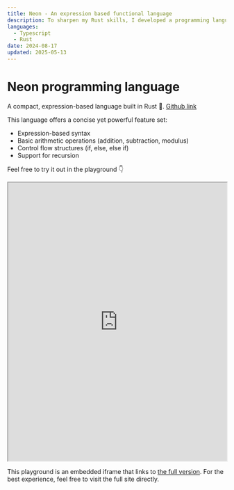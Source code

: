```yaml
---
title: Neon - An expression based functional language
description: To sharpen my Rust skills, I developed a programming language using Rust
languages:
  - Typescript
  - Rust
date: 2024-08-17
updated: 2025-05-13
---
```


# Neon programming language

A compact, expression-based language built in Rust 🦀. [Github link](https://github.com/redsuperbat/neon)

This language offers a concise yet powerful feature set:

- Expression-based syntax
- Basic arithmetic operations (addition, subtraction, modulus)
- Control flow structures (if, else, else if)
- Support for recursion

Feel free to try it out in the playground 👇

<iframe style="width: 100%; height: 40rem;" src="https://redsuperbat.github.io/neon">
</iframe>

This playground is an embedded iframe that links to [the full version](https://redsuperbat.github.io/neon). For the best experience, feel free to visit the full site directly.
